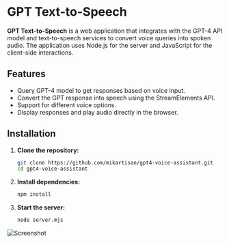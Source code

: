 # GPT Text-to-Speech

**GPT Text-to-Speech** is a web application that integrates with the GPT-4 API model and text-to-speech services to convert voice queries into spoken audio. The application uses Node.js for the server and JavaScript for the client-side interactions. 

## Features

- Query GPT-4 model to get responses based on voice input.
- Convert the GPT response into speech using the StreamElements API.
- Support for different voice options.
- Display responses and play audio directly in the browser.

## Installation

1. **Clone the repository:**

   ```bash
   git clone https://github.com/mikartisan/gpt4-voice-assistant.git
   cd gpt4-voice-assistant

2. **Install dependencies:**

   ```bash
   npm install

3. **Start the server:**

   ```bash
   node server.mjs

![Screenshot](public/image/ss.PNG)
